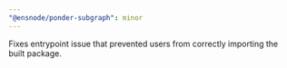 ```yaml
---
"@ensnode/ponder-subgraph": minor
---
```


Fixes entrypoint issue that prevented users from correctly importing the built package.
